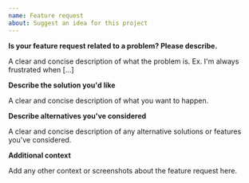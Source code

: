 ```yaml
---
name: Feature request
about: Suggest an idea for this project
---
```


**Is your feature request related to a problem? Please describe.**

A clear and concise description of what the problem is.
Ex. I'm always frustrated when [...]

**Describe the solution you'd like**

A clear and concise description of what you want to happen.

**Describe alternatives you've considered**

A clear and concise description of any alternative solutions
or features you've considered.

**Additional context**

Add any other context or screenshots about the feature request here.
